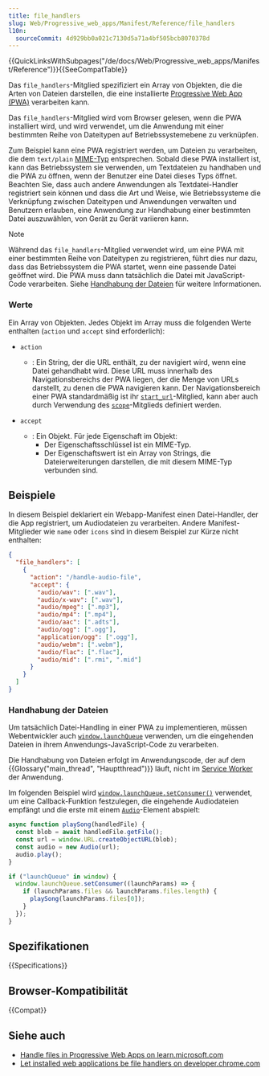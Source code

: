 ```yaml
---
title: file_handlers
slug: Web/Progressive_web_apps/Manifest/Reference/file_handlers
l10n:
  sourceCommit: 4d929bb0a021c7130d5a71a4bf505bcb8070378d
---
```


{{QuickLinksWithSubpages("/de/docs/Web/Progressive_web_apps/Manifest/Reference")}}{{SeeCompatTable}}

Das `file_handlers`-Mitglied spezifiziert ein Array von Objekten, die die Arten von Dateien darstellen, die eine installierte [Progressive Web App (PWA)](/de/docs/Web/Progressive_web_apps) verarbeiten kann.

Das `file_handlers`-Mitglied wird vom Browser gelesen, wenn die PWA installiert wird, und wird verwendet, um die Anwendung mit einer bestimmten Reihe von Dateitypen auf Betriebssystemebene zu verknüpfen.

Zum Beispiel kann eine PWA registriert werden, um Dateien zu verarbeiten, die dem `text/plain` [MIME-Typ](/de/docs/Web/HTTP/Guides/MIME_types/Common_types) entsprechen. Sobald diese PWA installiert ist, kann das Betriebssystem sie verwenden, um Textdateien zu handhaben und die PWA zu öffnen, wenn der Benutzer eine Datei dieses Typs öffnet. Beachten Sie, dass auch andere Anwendungen als Textdatei-Handler registriert sein können und dass die Art und Weise, wie Betriebssysteme die Verknüpfung zwischen Dateitypen und Anwendungen verwalten und Benutzern erlauben, eine Anwendung zur Handhabung einer bestimmten Datei auszuwählen, von Gerät zu Gerät variieren kann.

> [!NOTE]
> Während das `file_handlers`-Mitglied verwendet wird, um eine PWA mit einer bestimmten Reihe von Dateitypen zu registrieren, führt dies nur dazu, dass das Betriebssystem die PWA startet, wenn eine passende Datei geöffnet wird. Die PWA muss dann tatsächlich die Datei mit JavaScript-Code verarbeiten. Siehe [Handhabung der Dateien](#handhabung_der_dateien) für weitere Informationen.

### Werte

Ein Array von Objekten. Jedes Objekt im Array muss die folgenden Werte enthalten (`action` und `accept` sind erforderlich):

- `action`

  - : Ein String, der die URL enthält, zu der navigiert wird, wenn eine Datei gehandhabt wird.
    Diese URL muss innerhalb des Navigationsbereichs der PWA liegen, der die Menge von URLs darstellt, zu denen die PWA navigieren kann. Der Navigationsbereich einer PWA standardmäßig ist ihr [`start_url`](/de/docs/Web/Progressive_web_apps/Manifest/Reference/start_url)-Mitglied, kann aber auch durch Verwendung des [`scope`](/de/docs/Web/Progressive_web_apps/Manifest/Reference/scope)-Mitglieds definiert werden.

- `accept`

  - : Ein Objekt. Für jede Eigenschaft im Objekt:
    - Der Eigenschaftsschlüssel ist ein MIME-Typ.
    - Der Eigenschaftswert ist ein Array von Strings, die Dateierweiterungen darstellen, die mit diesem MIME-Typ verbunden sind.

## Beispiele

In diesem Beispiel deklariert ein Webapp-Manifest einen Datei-Handler, der die App registriert, um Audiodateien zu verarbeiten. Andere Manifest-Mitglieder wie `name` oder `icons` sind in diesem Beispiel zur Kürze nicht enthalten:

```json
{
  "file_handlers": [
    {
      "action": "/handle-audio-file",
      "accept": {
        "audio/wav": [".wav"],
        "audio/x-wav": [".wav"],
        "audio/mpeg": [".mp3"],
        "audio/mp4": [".mp4"],
        "audio/aac": [".adts"],
        "audio/ogg": [".ogg"],
        "application/ogg": [".ogg"],
        "audio/webm": [".webm"],
        "audio/flac": [".flac"],
        "audio/mid": [".rmi", ".mid"]
      }
    }
  ]
}
```

### Handhabung der Dateien

Um tatsächlich Datei-Handling in einer PWA zu implementieren, müssen Webentwickler auch [`window.launchQueue`](/de/docs/Web/API/Window/launchQueue) verwenden, um die eingehenden Dateien in ihrem Anwendungs-JavaScript-Code zu verarbeiten.

Die Handhabung von Dateien erfolgt im Anwendungscode, der auf dem {{Glossary("main_thread", "Hauptthread")}} läuft, nicht im [Service Worker](/de/docs/Web/API/Service_Worker_API) der Anwendung.

Im folgenden Beispiel wird [`window.launchQueue.setConsumer()`](/de/docs/Web/API/LaunchQueue/setConsumer) verwendet, um eine Callback-Funktion festzulegen, die eingehende Audiodateien empfängt und die erste mit einem [`Audio`](/de/docs/Web/API/HTMLAudioElement/Audio)-Element abspielt:

```js
async function playSong(handledFile) {
  const blob = await handledFile.getFile();
  const url = window.URL.createObjectURL(blob);
  const audio = new Audio(url);
  audio.play();
}

if ("launchQueue" in window) {
  window.launchQueue.setConsumer((launchParams) => {
    if (launchParams.files && launchParams.files.length) {
      playSong(launchParams.files[0]);
    }
  });
}
```

## Spezifikationen

{{Specifications}}

## Browser-Kompatibilität

{{Compat}}

## Siehe auch

- [Handle files in Progressive Web Apps on learn.microsoft.com](https://learn.microsoft.com/en-us/microsoft-edge/progressive-web-apps-chromium/how-to/handle-files)
- [Let installed web applications be file handlers on developer.chrome.com](https://developer.chrome.com/docs/capabilities/web-apis/file-handling)
